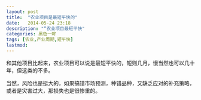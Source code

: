 ```yaml
---
layout: post
title:  "农业项目是最短平快的"
date:   2014-05-24 23:18
description: "“农业项目最短平快"
categories: 黑色一眸
tags: [农业,产业周期,短平快]
lastmod: 
---
```


和其他项目比起来，农业项目可以说是最短平快的，短则几月，慢当然也可以几十年，但这类的不多。

当然，风险也是挺大的，如果搞错市场预测，种错品种，又缺乏应对的补充策略，或者是灾害过大，那损失也是很惨重的。
